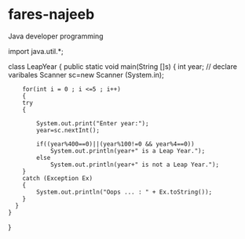 # fares-najeeb
Java developer programming


import java.util.*;
 
class LeapYear
{
    public static void main(String []s)
    {
        int year; // declare varibales
        Scanner sc=new Scanner (System.in);
         
        for(int i = 0 ; i <=5 ; i++)  
        {
        try
        {
             
            System.out.print("Enter year:");
            year=sc.nextInt();
             
            if((year%400==0)||(year%100!=0 && year%4==0))
                System.out.println(year+" is a Leap Year.");
            else
                System.out.println(year+" is not a Leap Year.");
        }
        catch (Exception Ex)
        {
            System.out.println("Oops ... : " + Ex.toString());
        }
      }   
    }
}

